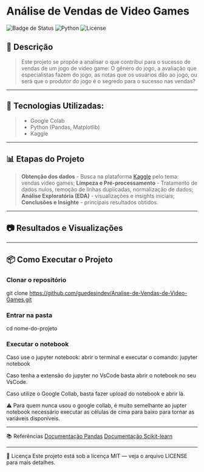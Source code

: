 # Análise de Vendas de Video Games
![Badge de Status](https://img.shields.io/badge/status-em_desenvolvimento-yellow) 
![Python](https://img.shields.io/badge/python-3.10+-blue.svg) 
![License](https://img.shields.io/badge/license-MIT-green)

## 📌 Descrição

> Este projeto se propõe a analisar o que contribui para o sucesso de vendas de um jogo de video game: O gênero do jogo, a avaliação que especialistas fazem do jogo, as notas que os usuários dão ao jogo, ou será que o produtor do jogo é o segredo para o sucesso nas vendas?

---
## 🚀 Tecnologias Utilizadas:
> - Google Colab
> - Python (Pandas, Matplotlib)
> - Kaggle

---
## 📊 Etapas do Projeto
> **Obtenção dos dados** - Busca na plataforma [Kaggle](https://www.kaggle.com/datasets) pelo tema: vendas video games;
> **Limpeza e Pré-processamento** - Tratamento de dados nulos, remoção de linhas duplicadas, normalização de dados;
> **Análise Exploratória (EDA)** - visualizações e insights iniciais;
> **Conclusões e Insighte** - principais resultados obtidos.

---
## 📷 Resultados e Visualizações

---
##  📦 Como Executar o Projeto
### Clonar o repositório
git clone https://github.com/guedesindev/Analise-de-Vendas-de-Video-Games.git

### Entrar na pasta
cd nome-do-projeto

### Executar o notebook
Caso use o jupyter notebook:
abrir o terminal e executar o comando: jupyter notebook

Caso tenha a extensão do jupyter no VsCode basta abrir o notebook no seu VsCode.

Caso utilize o Google Collab, basta fazer upload do notebook e abrir lá.

⚠️ Para quem nunca usou o google collab, é muito semelhante ao jupter notebook necessário executar as células de cima para baixo para tornar as variáveis disponíveis.

---
📚 Referências
[Documentação Pandas](https://pandas.pydata.org/docs/)
[Documentação Scikit-learn](https://matplotlib.org/stable/)

---
📄 Licença
Este projeto está sob a licença MIT — veja o arquivo LICENSE para mais detalhes.
